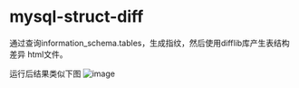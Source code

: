 # mysql-struct-diff
通过查询information_schema.tables，生成指纹，然后使用difflib库产生表结构差异 html文件。

运行后结果类似下图
![image](https://user-images.githubusercontent.com/13436331/222940224-7add78d7-5c3f-4a0a-88d3-d1e1a784f9ae.png)
